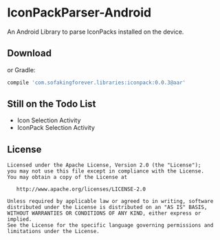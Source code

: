 IconPackParser-Android
======

An Android Library to parse IconPacks installed on the device.

Download
--------

or Gradle:
```groovy
compile 'com.sofakingforever.libraries:iconpack:0.0.3@aar'
```

Still on the Todo List
--------
- Icon Selection Activity
- IconPack Selection Activity

License
-------

    Licensed under the Apache License, Version 2.0 (the "License");
    you may not use this file except in compliance with the License.
    You may obtain a copy of the License at

       http://www.apache.org/licenses/LICENSE-2.0

    Unless required by applicable law or agreed to in writing, software
    distributed under the License is distributed on an "AS IS" BASIS,
    WITHOUT WARRANTIES OR CONDITIONS OF ANY KIND, either express or implied.
    See the License for the specific language governing permissions and
    limitations under the License.
